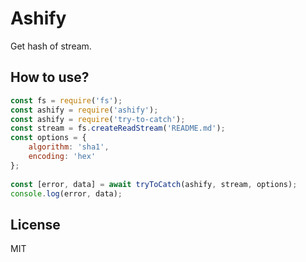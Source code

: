 # Ashify

Get hash of stream.

## How to use?

```js
const fs = require('fs');
const ashify = require('ashify');
const ashify = require('try-to-catch');
const stream = fs.createReadStream('README.md');
const options = {
    algorithm: 'sha1',
    encoding: 'hex'
};
    
const [error, data] = await tryToCatch(ashify, stream, options);
console.log(error, data);
```

## License

MIT
